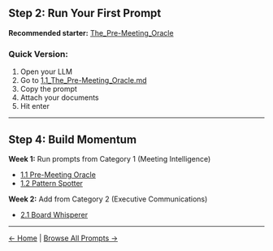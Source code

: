 ## Step 2: Run Your First Prompt

**Recommended starter:** [The_Pre-Meeting_Oracle](https://github.com/saren-ai/genx-ai-prompts/blob/main/executive_ai_playbook/1.1_The_Pre-Meeting_Oracle)

### Quick Version:

1. Open your LLM
2. Go to [1.1_The_Pre-Meeting_Oracle.md](https://github.com/saren-ai/genx-ai-prompts/blob/main/executive_ai_playbook/1.1_The_Pre-Meeting_Oracle.md)
3. Copy the prompt
4. Attach your documents
5. Hit enter

---

## Step 4: Build Momentum

**Week 1:** Run prompts from Category 1 (Meeting Intelligence)
- [1.1 Pre-Meeting Oracle](https://github.com/saren-ai/genx-ai-prompts/blob/main/executive_ai_playbook/1.1_The_Pre-Meeting_Oracle.md)
- [1.2 Pattern Spotter](https://github.com/saren-ai/genx-ai-prompts/blob/main/executive_ai_playbook/1.2_The_Pattern_Spotter.md)

**Week 2:** Add from Category 2 (Executive Communications)
- [2.1 Board Whisperer](https://github.com/saren-ai/genx-ai-prompts/blob/main/executive_ai_playbook/2.1_The_Board_Whisperer.md)

---

[← Home](https://github.com/saren-ai/genx-ai-prompts/tree/main/executive_ai_playbook) | [Browse All Prompts →](https://github.com/saren-ai/genx-ai-prompts/tree/main/executive_ai_playbook#-the-20-prompts)
